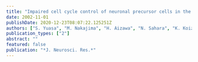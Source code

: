 ```yaml
---
title: "Impaired cell cycle control of neuronal precursor cells in the neocortical primordium of presenilin-1-deficient mice"
date: 2002-11-01
publishDate: 2020-12-23T08:07:22.125251Z
authors: ["S. Yuasa", "M. Nakajima", "H. Aizawa", "N. Sahara", "K. Koizumi", "T. Sakai", "M. Usami", "S. Kobayashi", "H. Kuroyanagi", "H. Mori", "H. Koseki", "T. Shirasawa"]
publication_types: ["2"]
abstract: ""
featured: false
publication: "*J. Neurosci. Res.*"
---
```


